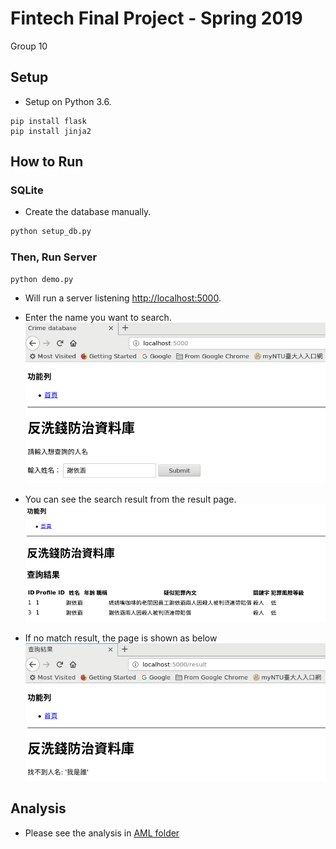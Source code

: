 # Fintech Final Project - Spring 2019
Group 10

## Setup

- Setup on Python 3.6.

```
pip install flask
pip install jinja2
```
## How to Run
### SQLite

- Create the database manually.

```bash
python setup_db.py
```

### Then, Run Server

```bash
python demo.py
```

- Will run a server listening <http://localhost:5000>.
- Enter the name you want to search.
![](img/demo_index.png)

- You can see the search result from the result page.
![](img/demo_result.png)

- If no match result, the page is shown as below
![](img/demo_noresult.png)


## Analysis
- Please see the analysis in [AML folder](https://github.com/DennyHsieh/fintech-assignments/tree/master/AML)
